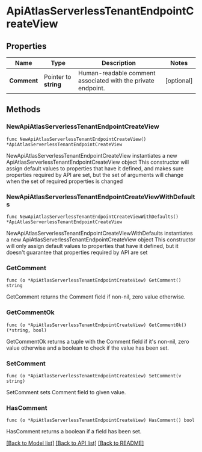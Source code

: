 # ApiAtlasServerlessTenantEndpointCreateView

## Properties

Name | Type | Description | Notes
------------ | ------------- | ------------- | -------------
**Comment** | Pointer to **string** | Human-readable comment associated with the private endpoint. | [optional] 

## Methods

### NewApiAtlasServerlessTenantEndpointCreateView

`func NewApiAtlasServerlessTenantEndpointCreateView() *ApiAtlasServerlessTenantEndpointCreateView`

NewApiAtlasServerlessTenantEndpointCreateView instantiates a new ApiAtlasServerlessTenantEndpointCreateView object
This constructor will assign default values to properties that have it defined,
and makes sure properties required by API are set, but the set of arguments
will change when the set of required properties is changed

### NewApiAtlasServerlessTenantEndpointCreateViewWithDefaults

`func NewApiAtlasServerlessTenantEndpointCreateViewWithDefaults() *ApiAtlasServerlessTenantEndpointCreateView`

NewApiAtlasServerlessTenantEndpointCreateViewWithDefaults instantiates a new ApiAtlasServerlessTenantEndpointCreateView object
This constructor will only assign default values to properties that have it defined,
but it doesn't guarantee that properties required by API are set

### GetComment

`func (o *ApiAtlasServerlessTenantEndpointCreateView) GetComment() string`

GetComment returns the Comment field if non-nil, zero value otherwise.

### GetCommentOk

`func (o *ApiAtlasServerlessTenantEndpointCreateView) GetCommentOk() (*string, bool)`

GetCommentOk returns a tuple with the Comment field if it's non-nil, zero value otherwise
and a boolean to check if the value has been set.

### SetComment

`func (o *ApiAtlasServerlessTenantEndpointCreateView) SetComment(v string)`

SetComment sets Comment field to given value.

### HasComment

`func (o *ApiAtlasServerlessTenantEndpointCreateView) HasComment() bool`

HasComment returns a boolean if a field has been set.


[[Back to Model list]](../README.md#documentation-for-models) [[Back to API list]](../README.md#documentation-for-api-endpoints) [[Back to README]](../README.md)



